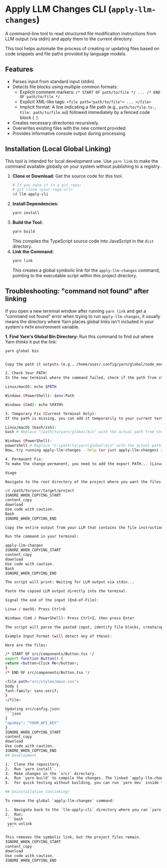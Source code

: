 # Apply LLM Changes CLI (`apply-llm-changes`)

A command-line tool to read structured file modification instructions from LLM output (via stdin) and apply them to the current directory.

This tool helps automate the process of creating or updating files based on code snippets and file paths provided by language models.

## Features

*   Parses input from standard input (stdin).
*   Detects file blocks using multiple common formats:
    *   Explicit comment markers: `/* START OF path/to/file */ ... /* END OF path/to/file */`
    *   Explicit XML-like tags: `<file path="path/to/file"> ... </file>`
    *   Implicit format: A line indicating a file path (e.g., `path/to/file.ts:`, `File: path/to/file.md`) followed immediately by a fenced code block (``` ```).
*   Creates necessary directories recursively.
*   Overwrites existing files with the new content provided.
*   Provides informative console output during processing.

## Installation (Local Global Linking)

This tool is intended for local development use. Use `yarn link` to make the command available globally on your system without publishing to a registry.

1.  **Clone or Download:** Get the source code for this tool.
    ```bash
    # If you have it in a git repo:
    # git clone <your-repo-url>
    cd llm-apply-cli
    ```
2.  **Install Dependencies:**
    ```bash
    yarn install
    ```
3.  **Build the Tool:**
    ```bash
    yarn build
    ```
    This compiles the TypeScript source code into JavaScript in the `dist` directory.
4.  **Link the Command:**
    ```bash
    yarn link
    ```
    This creates a global symbolic link for the `apply-llm-changes` command, pointing to the executable script within this project directory.

## Troubleshooting: "command not found" after linking

If you open a new terminal window after running `yarn link` and get a "command not found" error when trying to run `apply-llm-changes`, it usually means the directory where Yarn places global links isn't included in your system's `PATH` environment variable.

**1. Find Yarn's Global Bin Directory:**
   Run this command to find out where Yarn *thinks* it put the link:
   ```bash
   yarn global bin


Copy the path it outputs (e.g., /home/user/.config/yarn/global/node_modules/.bin, C:\Users\user\AppData\Local\Yarn\bin).

2. Check Your PATH:
In the new terminal where the command failed, check if the path from step 1 is listed:

Linux/macOS: echo $PATH

Windows (PowerShell): $env:Path

Windows (Cmd): echo %PATH%

3. Temporary Fix (Current Terminal Only):
If the path is missing, you can add it temporarily to your current terminal session to test:

Linux/macOS (bash/zsh):
bash # Replace "/path/to/yarn/global/bin" with the actual path from step 1 export PATH="/path/to/yarn/global/bin:$PATH"

Windows (PowerShell):
powershell # Replace "C:\path\to\yarn\global\bin" with the actual path from step 1 $env:Path = "C:\path\to\yarn\global\bin;" + $env:Path
Now, try running apply-llm-changes --help (or just apply-llm-changes) in that same terminal. If it works, the PATH was the issue.

4. Permanent Fix:
To make the change permanent, you need to add the export PATH... (Linux/macOS) or modify the Path environment variable (Windows) through your system settings or shell configuration files (~/.bashrc, ~/.zshrc, ~/.profile, etc.). Search online for "add directory to PATH permanently" for your specific operating system and shell for detailed instructions. Remember to restart your terminal after making permanent changes.

Usage

Navigate to the root directory of the project where you want the files to be created or modified.

cd /path/to/your/target/project
IGNORE_WHEN_COPYING_START
content_copy
download
Use code with caution.
Bash
IGNORE_WHEN_COPYING_END

Copy the entire output from your LLM that contains the file instructions.

Run the command in your terminal:

apply-llm-changes
IGNORE_WHEN_COPYING_START
content_copy
download
Use code with caution.
Bash
IGNORE_WHEN_COPYING_END

The script will print: Waiting for LLM output via stdin...

Paste the copied LLM output directly into the terminal.

Signal the end of the input (End-of-File):

Linux / macOS: Press Ctrl+D

Windows (Cmd / PowerShell): Press Ctrl+Z, then press Enter

The script will parse the pasted input, identify file blocks, create/update the files relative to your current directory, and print a summary.

Example Input Format (will detect any of these):

Here are the files:

/* START OF src/components/Button.tsx */
export function Button() {
  return <button>Click Me</button>;
}
/* END OF src/components/Button.tsx */

<file path="src/styles/main.css">
body {
  font-family: sans-serif;
}
</file>

Updating src/config.json:
```json
{
  "apiKey": "YOUR_API_KEY"
}
IGNORE_WHEN_COPYING_START
content_copy
download
Use code with caution.
IGNORE_WHEN_COPYING_END
## Development

1.  Clone the repository.
2.  Run `yarn install`.
3.  Make changes in the `src/` directory.
4.  Run `yarn build` to compile the changes. The linked `apply-llm-changes` command will automatically use the updated `dist/index.js`.
5.  For quick testing without building, you can run `yarn dev` inside the `llm-apply-cli` directory, which uses `ts-node`. Note that `yarn dev` itself will wait for stdin input.

## Uninstallation (Unlinking)

To remove the global `apply-llm-changes` command:

1.  Navigate back to the `llm-apply-cli` directory where you ran `yarn link` initially.
2.  Run:
    ```bash
    yarn unlink
    ```

This removes the symbolic link, but the project files remain.
IGNORE_WHEN_COPYING_START
content_copy
download
Use code with caution.
IGNORE_WHEN_COPYING_END
